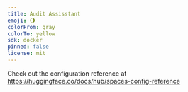 ```yaml
---
title: Audit Assisstant
emoji: 🌖
colorFrom: gray
colorTo: yellow
sdk: docker
pinned: false
license: mit
---
```


Check out the configuration reference at https://huggingface.co/docs/hub/spaces-config-reference

